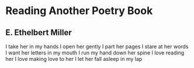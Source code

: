 # Reading Another Poetry Book
## E. Ethelbert Miller
I take her in my hands
I open her gently
I part her pages
I stare at her words
I want her letters in my mouth
I run my hand down her spine
I love reading her
I love making love to her
I let her fall asleep in my lap